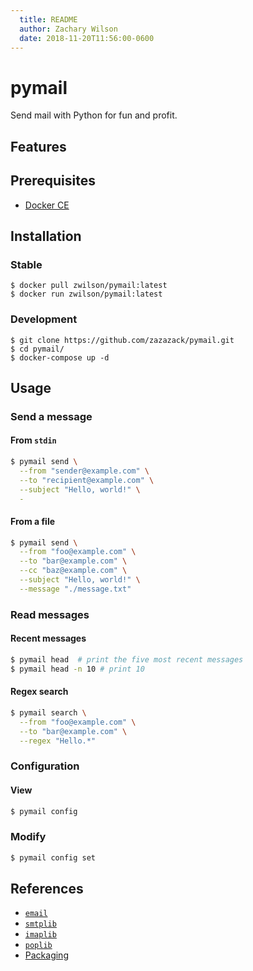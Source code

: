 ```yaml
---
  title: README
  author: Zachary Wilson
  date: 2018-11-20T11:56:00-0600
---
```


# pymail

Send mail with Python for fun and profit.

## Features

## Prerequisites

- [Docker CE](https://docs.docker.com/install/)

## Installation

### Stable

    $ docker pull zwilson/pymail:latest
    $ docker run zwilson/pymail:latest

### Development

    $ git clone https://github.com/zazazack/pymail.git
    $ cd pymail/
    $ docker-compose up -d

## Usage

### Send a message

#### From `stdin`

```sh
$ pymail send \
  --from "sender@example.com" \
  --to "recipient@example.com" \
  --subject "Hello, world!" \
  -
```

#### From a file

```sh
$ pymail send \
  --from "foo@example.com" \
  --to "bar@example.com" \
  --cc "baz@example.com" \
  --subject "Hello, world!" \
  --message "./message.txt"
```

### Read messages

#### Recent messages

```sh
$ pymail head  # print the five most recent messages
$ pymail head -n 10 # print 10
```

#### Regex search

```sh
$ pymail search \
  --from "foo@example.com" \
  --to "bar@example.com" \
  --regex "Hello.*"
```

### Configuration

#### View
```sh
$ pymail config
```

### Modify
```sh
$ pymail config set
```

## References

- [`email`](https://docs.python.org/3/library/email.html)
- [`smtplib`](https://docs.python.org/3/library/smtplib.html)
- [`imaplib`](https://docs.python.org/3/library/imaplib.html)
- [`poplib`](https://docs.python.org/3/library/poplib.html)
- [Packaging](https://packaging.python.org/guides)
